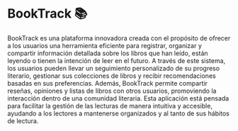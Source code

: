 # BookTrack 📚
BookTrack es una plataforma innovadora creada con el propósito de ofrecer a los usuarios una herramienta eficiente para registrar, organizar y compartir información detallada sobre los libros que han leído, están leyendo o tienen la intención de leer en el futuro. A través de este sistema, los usuarios pueden llevar un seguimiento personalizado de su progreso literario, gestionar sus colecciones de libros y recibir recomendaciones basadas en sus preferencias. Además, BookTrack permite compartir reseñas, opiniones y listas de libros con otros usuarios, promoviendo la interacción dentro de una comunidad literaria. Esta aplicación está pensada para facilitar la gestión de las lecturas de manera intuitiva y accesible, ayudando a los lectores a mantenerse organizados y al tanto de sus hábitos de lectura.
